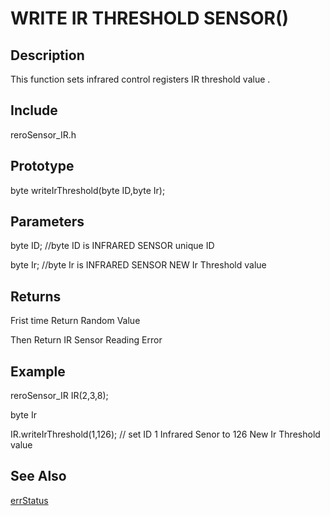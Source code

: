 # WRITE IR THRESHOLD SENSOR() #

## Description ##
This function sets infrared control registers IR threshold value . 

## Include ##
reroSensor_IR.h

## Prototype ##
byte writeIrThreshold(byte ID,byte Ir);

## Parameters ##
byte ID; //byte ID is INFRARED SENSOR unique ID

byte Ir; //byte Ir is INFRARED SENSOR NEW Ir Threshold value

## Returns ##
Frist time Return Random Value

Then Return IR Sensor Reading Error

## Example ##
reroSensor_IR IR(2,3,8);

byte Ir

IR.writeIrThreshold(1,126); // set ID 1 Infrared Senor to 126 New Ir Threshold value

## See Also ##

[errStatus](https://github.com/syamimi96/Library-for-Rero-infrared-sensor-/blob/wiki/Example/errStatus.md)

